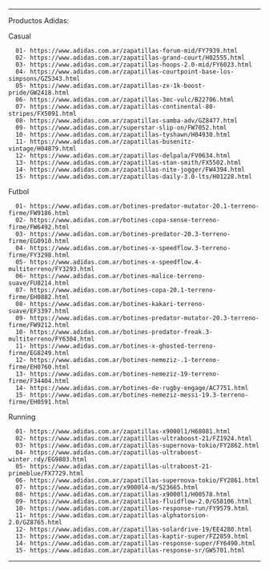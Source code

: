 -------------------------------------------------------------

Productos Adidas:

   Casual

      01- https://www.adidas.com.ar/zapatillas-forum-mid/FY7939.html
      02- https://www.adidas.com.ar/zapatillas-grand-court/H02555.html
      03- https://www.adidas.com.ar/zapatillas-hoops-2.0-mid/FY6023.html
      04- https://www.adidas.com.ar/zapatillas-courtpoint-base-los-simpsons/GZ5343.html
      05- https://www.adidas.com.ar/zapatillas-zx-1k-boost-pride/GW2418.html
      06- https://www.adidas.com.ar/zapatillas-3mc-vulc/B22706.html
      07- https://www.adidas.com.ar/zapatillas-continental-80-stripes/FX5091.html
      08- https://www.adidas.com.ar/zapatillas-samba-adv/GZ8477.html
      09- https://www.adidas.com.ar/superstar-slip-on/FW7052.html
      10- https://www.adidas.com.ar/zapatillas-tyshawn/H04930.html
      11- https://www.adidas.com.ar/zapatillas-busenitz-vintage/H04879.html
      12- https://www.adidas.com.ar/zapatillas-delpala/FV0634.html
      13- https://www.adidas.com.ar/zapatillas-stan-smith/FX5502.html
      14- https://www.adidas.com.ar/zapatillas-nite-jogger/FW4394.html
      15- https://www.adidas.com.ar/zapatillas-daily-3.0-lts/H01228.html


   Futbol

      01- https://www.adidas.com.ar/botines-predator-mutator-20.1-terreno-firme/FW9186.html
      02- https://www.adidas.com.ar/botines-copa-sense-terreno-firme/FW6492.html
      03- https://www.adidas.com.ar/botines-predator-20.3-terreno-firme/EG0910.html
      04- https://www.adidas.com.ar/botines-x-speedflow.3-terreno-firme/FY3298.html
      05- https://www.adidas.com.ar/botines-x-speedflow.4-multiterreno/FY3293.html
      06- https://www.adidas.com.ar/botines-malice-terreno-suave/FU8214.html
      07- https://www.adidas.com.ar/botines-copa-20.1-terreno-firme/EH0882.html
      08- https://www.adidas.com.ar/botines-kakari-terreno-suave/EF3397.html
      09- https://www.adidas.com.ar/botines-predator-mutator-20.3-terreno-firme/FW9212.html
      10- https://www.adidas.com.ar/botines-predator-freak.3-multiterreno/FY6304.html
      11- https://www.adidas.com.ar/botines-x-ghosted-terreno-firme/EG8249.html
      12- https://www.adidas.com.ar/botines-nemeziz-.1-terreno-firme/EH0760.html
      13- https://www.adidas.com.ar/botines-nemeziz-19-terreno-firme/F34404.html
      14- https://www.adidas.com.ar/botines-de-rugby-engage/AC7751.html
      15- https://www.adidas.com.ar/botines-nemeziz-messi-19.3-terreno-firme/EH0591.html


   Running

      01- https://www.adidas.com.ar/zapatillas-x9000l1/H68081.html
      02- https://www.adidas.com.ar/zapatillas-ultraboost-21/FZ1924.html
      03- https://www.adidas.com.ar/zapatillas-supernova-tokio/FY2862.html
      04- https://www.adidas.com.ar/zapatillas-ultraboost-winter.rdy/EG9803.html
      05- https://www.adidas.com.ar/zapatillas-ultraboost-21-primeblue/FX7729.html
      06- https://www.adidas.com.ar/zapatillas-supernova-tokio/FY2861.html
      07- https://www.adidas.com.ar/x9000l4-m/S23665.html
      08- https://www.adidas.com.ar/zapatillas-x9000l1/H00578.html
      09- https://www.adidas.com.ar/zapatillas-fluidflow-2.0/G58106.html
      10- https://www.adidas.com.ar/zapatillas-response-run/FY9579.html
      11- https://www.adidas.com.ar/zapatillas-alphatorsion-2.0/GZ8765.html
      12- https://www.adidas.com.ar/zapatillas-solardrive-19/EE4280.html
      13- https://www.adidas.com.ar/zapatillas-kaptir-super/FZ2859.html
      14- https://www.adidas.com.ar/zapatillas-response-super/FY6490.html
      15- https://www.adidas.com.ar/zapatillas-response-sr/GW5701.html

-------------------------------------------------------------
